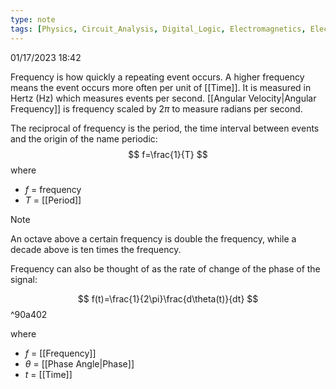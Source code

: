 ```yaml
---
type: note
tags: [Physics, Circuit_Analysis, Digital_Logic, Electromagnetics, Electric_Machines, math, Signals, comunication_systems, Control_Systems]
---
```

01/17/2023 18:42

  

Frequency is how quickly a repeating event occurs. A higher frequency means the event occurs more often per unit of [[Time]]. It is measured in Hertz (Hz) which measures events per second. [[Angular Velocity|Angular Frequency]] is frequency scaled by $2\pi$ to measure radians per second.

The reciprocal of frequency is the period, the time interval between events and the origin of the name periodic:
$$
f=\frac{1}{T}
$$
where
- $f$ = frequency
- $T$ = [[Period]]

>[!note]
>An octave above a certain frequency is double the frequency, while a decade above is ten times the frequency.


 Frequency can also be thought of as the rate of change of the phase of the signal:
 
 $$
f(t)=\frac{1}{2\pi}\frac{d\theta(t)}{dt}
$$
 ^90a402

 where
- $f$ = [[Frequency]]
- $\theta$ = [[Phase Angle|Phase]]
- $t$ = [[Time]]